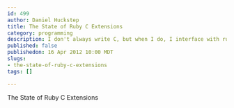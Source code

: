 ```yaml
--- 
id: 499
author: Daniel Huckstep
title: The State of Ruby C Extensions
category: programming
description: I don't always write C, but when I do, I interface with ruby.
published: false
publishedon: 16 Apr 2012 10:00 MDT
slugs: 
- the-state-of-ruby-c-extensions
tags: []

---
```

The State of Ruby C Extensions
